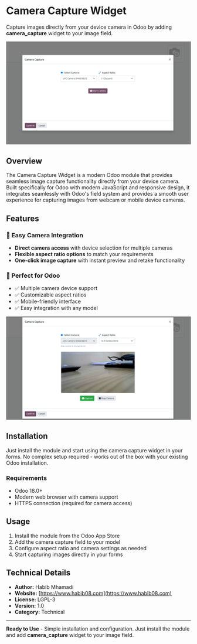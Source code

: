 # Camera Capture Widget

Capture images directly from your device camera in Odoo by adding **camera_capture** widget to your image field.

![Camera Capture Widget](static/description/images/image1.png)

## Overview

The Camera Capture Widget is a modern Odoo module that provides seamless image capture functionality directly from your device camera. Built specifically for Odoo with modern JavaScript and responsive design, it integrates seamlessly with Odoo's field system and provides a smooth user experience for capturing images from webcam or mobile device cameras.

## Features

### 🎥 Easy Camera Integration
- **Direct camera access** with device selection for multiple cameras
- **Flexible aspect ratio options** to match your requirements  
- **One-click image capture** with instant preview and retake functionality

### 📱 Perfect for Odoo
- ✅ Multiple camera device support
- ✅ Customizable aspect ratios
- ✅ Mobile-friendly interface
- ✅ Easy integration with any model

![Camera Features](static/description/images/image2.png)

## Installation

Just install the module and start using the camera capture widget in your forms. No complex setup required - works out of the box with your existing Odoo installation.

### Requirements
- Odoo 18.0+
- Modern web browser with camera support
- HTTPS connection (required for camera access)

## Usage

1. Install the module from the Odoo App Store
2. Add the camera capture field to your model
3. Configure aspect ratio and camera settings as needed
4. Start capturing images directly in your forms

## Technical Details

- **Author:** Habib Mhamadi
- **Website:** [https://www.habib08.com](https://www.habib08.com)
- **License:** LGPL-3
- **Version:** 1.0
- **Category:** Technical


---

**Ready to Use** - Simple installation and configuration. Just install the module and add **camera_capture** widget to your image field. 
